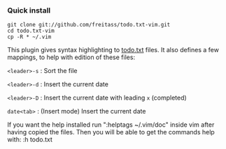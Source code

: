 ### Quick install

    git clone git://github.com/freitass/todo.txt-vim.git
    cd todo.txt-vim
    cp -R * ~/.vim


This plugin gives syntax highlighting to [todo.txt](http://todotxt.com/) files. It also defines a few
mappings, to help with edition of these files:

`<leader>-s` : Sort the file

`<leader>-d` : Insert the current date

`<leader>-D` : Insert the current date with leading `x` (completed)

`date<tab>` : (Insert mode) Insert the current date

If you want the help installed run ":helptags ~/.vim/doc" inside vim after having copied the files.
Then you will be able to get the commands help with: :h todo.txt
